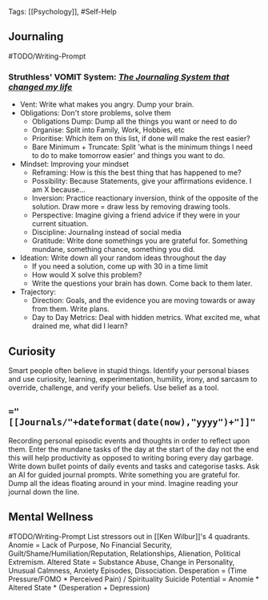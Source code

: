 Tags: [[Psychology]], #Self-Help
## Journaling
#TODO/Writing-Prompt
### Struthless' VOMIT System: [_The Journaling System that changed my life_](https://www.youtube.com/watch?v=U8RQsJ0Q3Mo)
- Vent: Write what makes you angry. Dump your brain.
- Obligations: Don't store problems, solve them
	- Obligations Dump: Dump all the things you want or need to do
	- Organise: Split into Family, Work, Hobbies, etc
	- Prioritise: Which item on this list, if done will make the rest easier?
	- Bare Minimum + Truncate: Split 'what is the minimum things I need to do to make tomorrow easier' and things you want to do.
- Mindset: Improving your mindset
	- Reframing: How is this the best thing that has happened to me?
	- Possibility: Because Statements, give your affirmations evidence. I am X because...
	- Inversion: Practice reactionary inversion, think of the opposite of the solution. Draw more = draw less by removing drawing tools.
	- Perspective: Imagine giving a friend advice if they were in your current situation.
	- Discipline: Journaling instead of social media
	- Gratitude: Write done somethings you are grateful for. Something mundane, something chance, something you did.
- Ideation: Write down all your random ideas throughout the day
	- If you need a solution, come up with 30 in a time limit
	- How would X solve this problem?
	- Write the questions your brain has down. Come back to them later.
- Trajectory:
	- Direction: Goals, and the evidence you are moving towards or away from them. Write plans.
	- Day to Day Metrics: Deal with hidden metrics. What excited me, what drained me, what did I learn?
## Curiosity
Smart people often believe in stupid things. Identify your personal biases and use curiosity, learning, experimentation, humility, irony, and sarcasm to override, challenge, and verify your beliefs. Use belief as a tool.
## `="[[Journals/"+dateformat(date(now),"yyyy")+"]]"`
Recording personal episodic events and thoughts in order to reflect upon them. Enter the mundane tasks of the day at the start of the day not the end this will help productivity as opposed to writing boring every day garbage. Write down bullet points of daily events and tasks and categorise tasks. Ask an AI for guided journal prompts. Write something you are grateful for. Dump all the ideas floating around in your mind. Imagine reading your journal down the line.
## Mental Wellness
#TODO/Writing-Prompt
List stressors out in [[Ken Wilbur]]'s 4 quadrants.
Anomie = Lack of Purpose, No Financial Security, Guilt/Shame/Humiliation/Reputation, Relationships, Alienation, Political Extremism.
Altered State = Substance Abuse, Change in Personality, Unusual Calmness, Anxiety Episodes, Dissociation.
Desperation = (Time Pressure/FOMO * Perceived Pain) / Spirituality
Suicide Potential = Anomie * Altered State * (Desperation + Depression)
